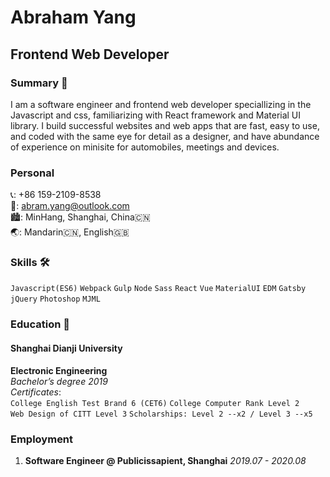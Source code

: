 # **Abraham Yang**

## **Frontend Web Developer**

### **Summary** 🤵

I am a software engineer and frontend web developer speciallizing in the Javascript and css, familiarizing with React framework and Material UI library. I build successful websites and web apps that are fast, easy to use, and coded with the same eye for detail as a designer, and have abundance of experience on minisite for automobiles, meetings and devices.

### **Personal**

📞: +86 159-2109-8538  
📧: abram.yang@outlook.com  
🏙: MinHang, Shanghai, China🇨🇳  
🌏: Mandarin🇨🇳, English🇬🇧

### **Skills** 🛠

`Javascript(ES6)` `Webpack` `Gulp` `Node` `Sass` `React` `Vue` `MaterialUI` `EDM` `Gatsby` `jQuery` `Photoshop` `MJML`

### **Education** 📖

#### **Shanghai Dianji University**

**Electronic Engineering**  
_Bachelor’s degree 2019_  
_Certificates_:  
`College English Test Brand 6 (CET6)`
`College Computer Rank Level 2`  
`Web Design of CITT Level 3`
`Scholarships: Level 2 --x2 / Level 3 --x5`

### **Employment**

1. **Software Engineer @ Publicissapient, Shanghai** *2019.07 - 2020.08*
